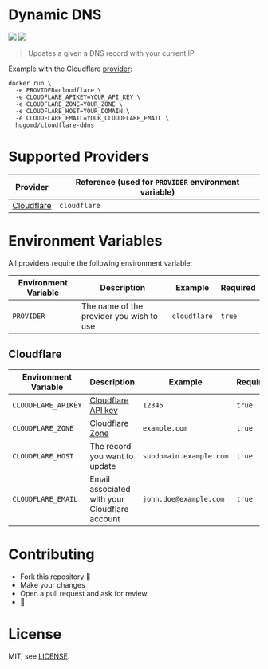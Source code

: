 # Dynamic DNS
[![](https://images.microbadger.com/badges/image/hugomd/cloudflare-ddns.svg)](https://microbadger.com/images/hugomd/cloudflare-ddns "Get your own image badge on microbadger.com") [![](https://images.microbadger.com/badges/version/hugomd/cloudflare-ddns.svg)](https://microbadger.com/images/hugomd/cloudflare-ddns "Get your own version badge on microbadger.com") 

> Updates a given a DNS record with your current IP

Example with the Cloudflare [provider](#supported-providers):
```
docker run \
  -e PROVIDER=cloudflare \
  -e CLOUDFLARE_APIKEY=YOUR_API_KEY \
  -e CLOUDFLARE_ZONE=YOUR_ZONE \
  -e CLOUDFLARE_HOST=YOUR_DOMAIN \
  -e CLOUDFLARE_EMAIL=YOUR_CLOUDFLARE_EMAIL \
  hugomd/cloudflare-ddns
```

# Supported Providers

| Provider                             | Reference (used for `PROVIDER` environment variable) |
|--------------------------------------|------------------------------------------------------|
| [Cloudflare](https://cloudflare.com) | `cloudflare`                                         |


# Environment Variables

All providers require the following environment variable:

| Environment Variable            | Description                             | Example       | Required |
|---------------------------------|-----------------------------------------|---------------|----------|
| `PROVIDER`                      | The name of the provider you wish to use | `cloudflare` | `true`   |

## Cloudflare

| Environment Variable            | Description                                                                                                             | Example                 | Required |
|---------------------------------|-------------------------------------------------------------------------------------------------------------------------|-------------------------|----------|
| `CLOUDFLARE_APIKEY`             | [Cloudflare API key](https://support.cloudflare.com/hc/en-us/articles/200167836-Where-do-I-find-my-Cloudflare-API-key-) | `12345`                 | `true`   |
| `CLOUDFLARE_ZONE`               | [Cloudflare Zone](https://api.cloudflare.com/#zone-properties)                                                          | `example.com`           | `true`   |
| `CLOUDFLARE_HOST`               | The record you want to update                                                                                           | `subdomain.example.com` | `true`   |
| `CLOUDFLARE_EMAIL`              | Email associated with your Cloudflare account                                                                           | `john.doe@example.com`  | `true`   |

# Contributing

* Fork this repository 🍴
* Make your changes
* Open a pull request and ask for review
* 🎉

# License

MIT, see [LICENSE](./LICENSE).
